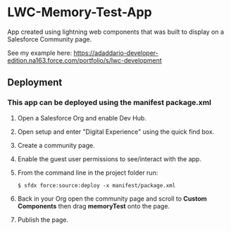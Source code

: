 # LWC-Memory-Test-App
App created using lightning web components that was built to display on a Salesforce Community page. 

See my example here: https://adaddario-developer-edition.na163.force.com/portfolio/s/lwc-development

## Deployment
### This app can be deployed using the manifest package.xml

1. Open a Salesforce Org and enable Dev Hub.
2. Open setup and enter "Digital Experience" using the quick find box.
3. Create a community page.
4. Enable the guest user permissions to see/interact with the app.

5. From the command line in the project folder run:

    `$ sfdx force:source:deploy -x manifest/package.xml`

6. Back in your Org open the community page and scroll to **Custom Components** then drag **memoryTest** onto the page.
7. Publish the page.